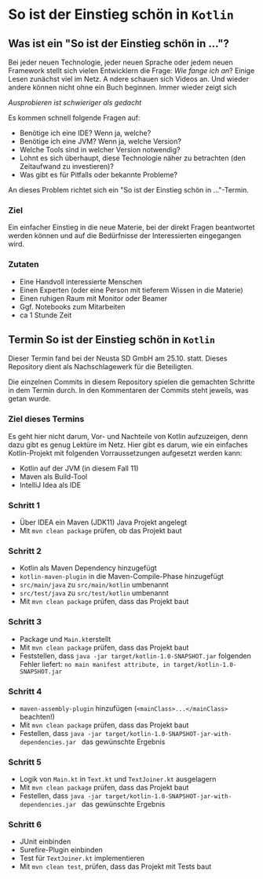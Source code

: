 # So ist der Einstieg schön in `Kotlin`

## Was ist ein "So ist der Einstieg schön in ..."?

Bei jeder neuen Technologie, jeder neuen Sprache oder jedem neuen Framework stellt sich 
vielen Entwicklern die Frage: _Wie fange ich an_? 
Einige Lesen zunächst viel im Netz. A ndere schauen sich Videos an. Und wieder andere können 
nicht ohne ein Buch beginnen. Immer wieder zeigt sich

*Ausprobieren ist schwieriger als gedacht*

Es kommen schnell folgende Fragen auf:
* Benötige ich eine IDE? Wenn ja, welche?
* Benötige ich eine JVM? Wenn ja, welche Version?
* Welche Tools sind in welcher Version notwendig?
* Lohnt es sich überhaupt, diese Technologie näher zu betrachten (den Zeitaufwand zu investieren)?
* Was gibt es für Pitfalls oder bekannte Probleme?

An dieses Problem richtet sich ein "So ist der Einstieg schön in ..."-Termin. 

### Ziel
Ein einfacher Einstieg in die neue Materie, bei der direkt Fragen beantwortet werden können
und auf die Bedürfnisse der Interessierten eingegangen wird. 

### Zutaten
* Eine Handvoll interessierte Menschen
* Einen Experten (oder eine Person mit tieferem Wissen in die Materie)
* Einen ruhigen Raum mit Monitor oder Beamer
* Ggf. Notebooks zum Mitarbeiten
* ca 1 Stunde Zeit

## Termin So ist der Einstieg schön in `Kotlin`

Dieser Termin fand bei der Neusta SD GmbH am 25.10. statt. Dieses Repository dient als 
Nachschlagewerk für die Beteiligten.

Die einzelnen Commits in diesem Repository spielen die gemachten Schritte in dem Termin durch. 
In den Kommentaren der Commits steht jeweils, was getan wurde.

### Ziel dieses Termins

Es geht hier nicht darum, Vor- und Nachteile von Kotlin aufzuzeigen, denn dazu gibt es 
genug Lektüre im Netz. Hier gibt es darum, wie ein einfaches Kotlin-Projekt mit folgenden 
Vorraussetzungen aufgesetzt werden kann:

* Kotlin auf der JVM (in diesem Fall 11)
* Maven als Build-Tool
* IntelliJ Idea als IDE

### Schritt 1

* Über IDEA ein Maven (JDK11) Java Projekt angelegt
* Mit `mvn clean package` prüfen, ob das Projekt baut

### Schritt 2

* Kotlin als Maven Dependency hinzugefügt
* `kotlin-maven-plugin` in die Maven-Compile-Phase hinzugefügt
* `src/main/java` zu `src/main/kotlin` umbenannt
* `src/test/java` zu `src/test/kotlin` umbenannt
* Mit `mvn clean package` prüfen, dass das Projekt baut

### Schritt 3

* Package und `Main.kt`erstellt
* Mit `mvn clean package` prüfen, dass das Projekt baut
* Feststellen, dass `java -jar target/kotlin-1.0-SNAPSHOT.jar` folgenden Fehler liefert: `no main manifest attribute, in target/kotlin-1.0-SNAPSHOT.jar`

### Schritt 4

* `maven-assembly-plugin` hinzufügen (`<mainClass>...</mainClass>` beachten!)
* Mit `mvn clean package` prüfen, dass das Projekt baut
* Festellen, dass `java -jar target/kotlin-1.0-SNAPSHOT-jar-with-dependencies.jar ` das gewünschte Ergebnis

### Schritt 5

* Logik von `Main.kt` in `Text.kt` und `TextJoiner.kt` ausgelagern
* Mit `mvn clean package` prüfen, dass das Projekt baut
* Festellen, dass `java -jar target/kotlin-1.0-SNAPSHOT-jar-with-dependencies.jar ` das gewünschte Ergebnis

### Schritt 6

* JUnit einbinden
* Surefire-Plugin einbinden
* Test für `TextJoiner.kt` implementieren
* Mit `mvn clean test`, prüfen, dass das Projekt mit Tests baut